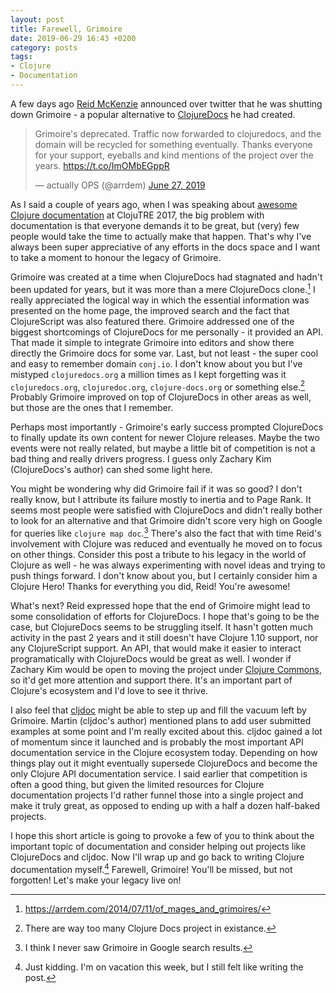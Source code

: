```yaml
---
layout: post
title: Farewell, Grimoire
date: 2019-06-29 16:43 +0200
category: posts
tags:
- Clojure
- Documentation
---
```


A few days ago [Reid McKenzie](https://github.com/arrdem) announced over twitter that he was shutting down Grimoire - a popular alternative to [ClojureDocs](https://clojuredocs.org/) he had created.

<!--more-->

<blockquote class="twitter-tweet" data-lang="en"><p lang="en" dir="ltr">Grimoire&#39;s deprecated. Traffic now forwarded to clojuredocs, and the domain will be recycled for something eventually. Thanks everyone for your support, eyeballs and kind mentions of the project over the years. <a href="https://t.co/ImOMbEGppR">https://t.co/ImOMbEGppR</a></p>&mdash; actually OPS (@arrdem) <a href="https://twitter.com/arrdem/status/1144065851370299392?ref_src=twsrc%5Etfw">June 27, 2019</a></blockquote>
<script async src="https://platform.twitter.com/widgets.js" charset="utf-8"></script>

As I said a couple of years ago, when I was speaking about [awesome Clojure documentation](https://www.youtube.com/watch?v=nrpsMB2gYI0) at ClojuTRE 2017, the big problem with documentation is that everyone demands it to be great, but (very) few people would take the time to actually make that happen. That's why I've always been super appreciative of any efforts in the docs space and I want to take a moment to honour the legacy of Grimoire.

Grimoire was created at a time when ClojureDocs had stagnated and hadn't been updated for years, but it was more than a mere ClojureDocs clone.[^1] I really appreciated the logical way in which the essential information was presented on the home page, the improved search and the fact that ClojureScript was also featured there. Grimoire addressed one of the biggest shortcomings of ClojureDocs for me personally - it provided an API. That made it simple to integrate Grimoire into editors and show there directly the Grimoire docs for some var. Last, but not least - the super cool and easy to remember domain `conj.io`. I don't know about you but I've mistyped `clojuredocs.org` a million times as I kept forgetting was it `clojuredocs.org`, `clojuredoc.org`, `clojure-docs.org` or something else.[^2] Probably Grimoire improved on top of ClojureDocs in other areas as well, but those are the ones that I remember.

Perhaps most importantly - Grimoire's early success prompted ClojureDocs to finally update its own content for newer Clojure releases. Maybe the two events were not really related, but maybe a little bit of competition is not a bad thing and really drivers progress. I guess only Zachary Kim (ClojureDocs's author) can shed some light here.

You might be wondering why did Grimoire fail if it was so good? I don't really know, but I attribute its failure mostly to inertia and to Page Rank. It seems most people were satisfied with ClojureDocs and didn't really bother to look for an alternative and that Grimoire didn't score very high on Google for queries like `clojure map doc`.[^3]
There's also the fact that with time Reid's involvement with Clojure was reduced and eventually he moved on to focus on other things. Consider this post a tribute to his legacy in the world of Clojure as well - he was always experimenting with novel ideas and trying to push things forward. I don't know about you, but I certainly consider him a Clojure Hero! Thanks for everything you did, Reid! You're awesome!

What's next? Reid expressed hope that the end of Grimoire might lead to some consolidation of efforts for ClojureDocs. I hope that's going to be the case, but ClojureDocs seems to be struggling itself. It hasn't gotten much activity in the past 2 years and it still doesn't have Clojure 1.10 support, nor any ClojureScript support. An API, that would make it easier to interact programatically with ClojureDocs would be great as well. I wonder if Zachary Kim would be open to moving the project under [Clojure Commons](https://clojars.org/clj-commons), so it'd get more attention and support there. It's an important part of Clojure's ecosystem and I'd love to see it thrive.

I also feel that [cljdoc](https://cljdoc.org) might be able to step up and fill the vacuum left by Grimoire. Martin (cljdoc's author) mentioned plans to add user submitted examples at some point and I'm really excited about this. cljdoc gained a lot of momentum since it launched and is probably the most important API documentation service in the Clojure ecosystem today. Depending on how things play out it might eventually supersede ClojureDocs and become the only Clojure API documentation service. I said earlier that competition is often a good thing, but given the limited resources for Clojure documentation projects I'd rather funnel those into a single project and make it truly great, as opposed to ending up with a half a dozen half-baked projects.

I hope this short article is going to provoke a few of you to think about the important topic of documentation and consider helping out projects like ClojureDocs and cljdoc. Now I'll wrap up and go back to writing Clojure documentation myself.[^4] Farewell, Grimoire! You'll be missed, but not forgotten! Let's make your legacy live on!

[^1]: <https://arrdem.com/2014/07/11/of_mages_and_grimoires/>
[^2]: There are way too many Clojure Docs project in existance.
[^3]: I think I never saw Grimoire in Google search results.
[^4]: Just kidding. I'm on vacation this week, but I still felt like writing the post.
